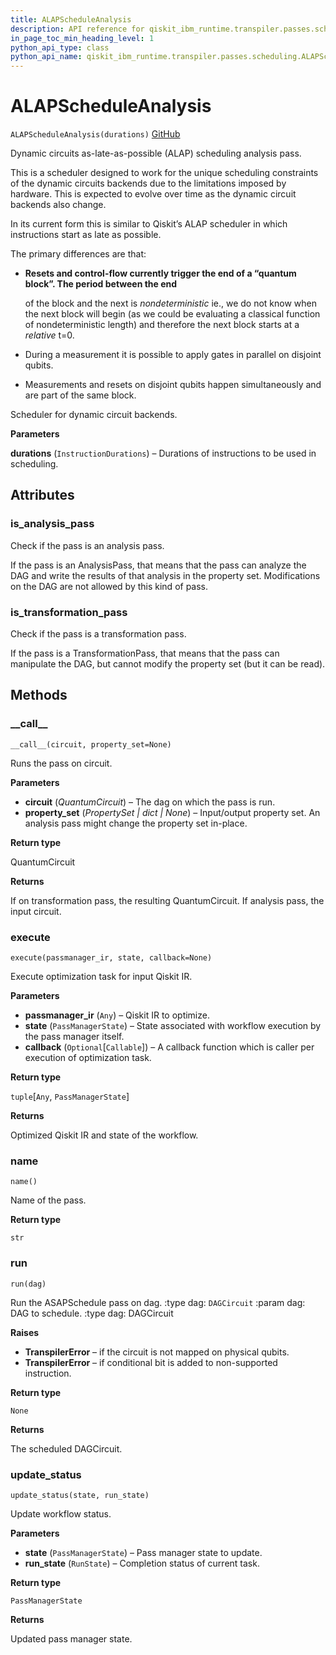 ```yaml
---
title: ALAPScheduleAnalysis
description: API reference for qiskit_ibm_runtime.transpiler.passes.scheduling.ALAPScheduleAnalysis
in_page_toc_min_heading_level: 1
python_api_type: class
python_api_name: qiskit_ibm_runtime.transpiler.passes.scheduling.ALAPScheduleAnalysis
---
```


# ALAPScheduleAnalysis

<span id="qiskit_ibm_runtime.transpiler.passes.scheduling.ALAPScheduleAnalysis" />

`ALAPScheduleAnalysis(durations)` [GitHub](https://github.com/qiskit/qiskit-ibm-runtime/tree/main/qiskit_ibm_runtime/transpiler/passes/scheduling/scheduler.py "view source code")

Dynamic circuits as-late-as-possible (ALAP) scheduling analysis pass.

This is a scheduler designed to work for the unique scheduling constraints of the dynamic circuits backends due to the limitations imposed by hardware. This is expected to evolve over time as the dynamic circuit backends also change.

In its current form this is similar to Qiskit’s ALAP scheduler in which instructions start as late as possible.

The primary differences are that:

*   **Resets and control-flow currently trigger the end of a “quantum block”. The period between the end**

    of the block and the next is *nondeterministic* ie., we do not know when the next block will begin (as we could be evaluating a classical function of nondeterministic length) and therefore the next block starts at a *relative* t=0.

*   During a measurement it is possible to apply gates in parallel on disjoint qubits.

*   Measurements and resets on disjoint qubits happen simultaneously and are part of the same block.

Scheduler for dynamic circuit backends.

**Parameters**

**durations** (`InstructionDurations`) – Durations of instructions to be used in scheduling.

## Attributes

<span id="qiskit_ibm_runtime.transpiler.passes.scheduling.ALAPScheduleAnalysis.is_analysis_pass" />

### is\_analysis\_pass

Check if the pass is an analysis pass.

If the pass is an AnalysisPass, that means that the pass can analyze the DAG and write the results of that analysis in the property set. Modifications on the DAG are not allowed by this kind of pass.

<span id="qiskit_ibm_runtime.transpiler.passes.scheduling.ALAPScheduleAnalysis.is_transformation_pass" />

### is\_transformation\_pass

Check if the pass is a transformation pass.

If the pass is a TransformationPass, that means that the pass can manipulate the DAG, but cannot modify the property set (but it can be read).

## Methods

### \_\_call\_\_

<span id="qiskit_ibm_runtime.transpiler.passes.scheduling.ALAPScheduleAnalysis.__call__" />

`__call__(circuit, property_set=None)`

Runs the pass on circuit.

**Parameters**

*   **circuit** (*QuantumCircuit*) – The dag on which the pass is run.
*   **property\_set** (*PropertySet | dict | None*) – Input/output property set. An analysis pass might change the property set in-place.

**Return type**

QuantumCircuit

**Returns**

If on transformation pass, the resulting QuantumCircuit. If analysis pass, the input circuit.

### execute

<span id="qiskit_ibm_runtime.transpiler.passes.scheduling.ALAPScheduleAnalysis.execute" />

`execute(passmanager_ir, state, callback=None)`

Execute optimization task for input Qiskit IR.

**Parameters**

*   **passmanager\_ir** (`Any`) – Qiskit IR to optimize.
*   **state** (`PassManagerState`) – State associated with workflow execution by the pass manager itself.
*   **callback** (`Optional`\[`Callable`]) – A callback function which is caller per execution of optimization task.

**Return type**

`tuple`\[`Any`, `PassManagerState`]

**Returns**

Optimized Qiskit IR and state of the workflow.

### name

<span id="qiskit_ibm_runtime.transpiler.passes.scheduling.ALAPScheduleAnalysis.name" />

`name()`

Name of the pass.

**Return type**

`str`

### run

<span id="qiskit_ibm_runtime.transpiler.passes.scheduling.ALAPScheduleAnalysis.run" />

`run(dag)`

Run the ASAPSchedule pass on dag. :type dag: `DAGCircuit` :param dag: DAG to schedule. :type dag: DAGCircuit

**Raises**

*   **TranspilerError** – if the circuit is not mapped on physical qubits.
*   **TranspilerError** – if conditional bit is added to non-supported instruction.

**Return type**

`None`

**Returns**

The scheduled DAGCircuit.

### update\_status

<span id="qiskit_ibm_runtime.transpiler.passes.scheduling.ALAPScheduleAnalysis.update_status" />

`update_status(state, run_state)`

Update workflow status.

**Parameters**

*   **state** (`PassManagerState`) – Pass manager state to update.
*   **run\_state** (`RunState`) – Completion status of current task.

**Return type**

`PassManagerState`

**Returns**

Updated pass manager state.

